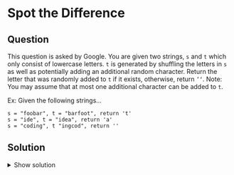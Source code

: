 # Spot the Difference

## Question

This question is asked by Google. 
You are given two strings, `s` and `t` which only consist of lowercase letters. 
`t` is generated by shuffling the letters in `s` as well as potentially adding an additional random character. 
Return the letter that was randomly added to `t` if it exists, otherwise, return `’‘`.
Note: You may assume that at most one additional character can be added to `t`.

Ex: Given the following strings...

```
s = "foobar", t = "barfoot", return 't'
s = "ide", t = "idea", return 'a'
s = "coding", t "ingcod", return ''
```

## Solution

<details>
  <summary>Show solution</summary>

```python
def spot_the_difference(s: str, t: str) -> str:
    diff = set(t) - set(s)
    if len(diff) > 0:
        return diff.pop()
    else:
        return ''
```

</details>
